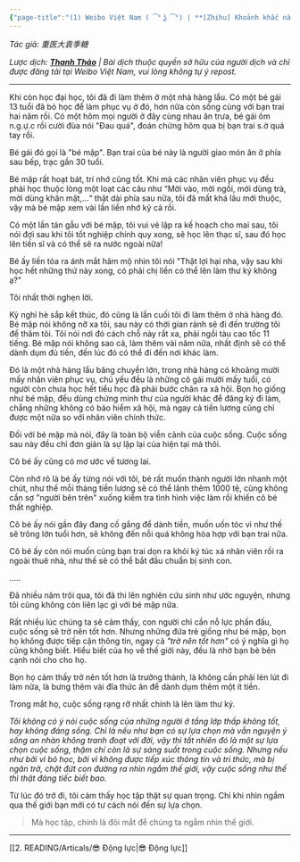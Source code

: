 ```yaml
---
{"page-title":"(1) Weibo Việt Nam ( ͡° ͜ʖ ͡°) | **[Zhihu] Khoảnh khắc nào khiến bạn đột nhiên cảm thấy việc học tập thật sự có ích | Facebook","url":"https://www.facebook.com/groups/weibovn/posts/1463042507893786/","dg-publish":true,"dg-hide":true,"author":"重医大袁季糖, Thanh Thảo (dịch)","type":"bài viết","tags":["motivation","weibo","translated","articles"],"permalink":"/2-reading/articals-mad-bear/chua-phan-loai/khoanh-khac-nao-khien-ban-dot-nhien-cam-thay-viec-hoc-tap-that-su-co-ich/","hide":true,"dgPassFrontmatter":true}
---
```



*Tác giả: 重医大袁季糖*

*Lược dịch: **[Thanh Thảo](https://www.facebook.com/groups/weibovn/posts/1463042507893786/)** | Bài dịch thuộc quyền sở hữu của người dịch và chỉ được đăng tải tại Weibo Việt Nam, vui lòng không tự ý repost.*

----

Khi còn học đại học, tôi đã đi làm thêm ở một nhà hàng lẩu. Có một bé gái 13 tuổi đã bỏ học để làm phục vụ ở đó, hơn nữa còn sống cùng với bạn trai hai năm rồi. Có một hôm mọi người ở đây cùng nhau ăn trưa, bé gái ôm n.g.ự.c rồi cười đùa nói "Đau quá", đoán chừng hôm qua bị bạn trai s.ờ quá tay rồi.

Bé gái đó gọi là "bé mập". Bạn trai của bé này là người giao món ăn ở phía sau bếp, trạc gần 30 tuổi.

Bé mập rất hoạt bát, trí nhớ cũng tốt. Khi mà các nhân viên phục vụ đều phải học thuộc lòng một loạt các câu như “Mời vào, mời ngồi, mời dùng trà, mời dùng khăn mặt,…“ thật dài phía sau nữa, tôi đã mất khá lâu mới thuộc, vậy mà bé mập xem vài lần liền nhớ kỹ cả rồi.

Có một lần tán gẫu với bé mập, tôi vui vẻ lập ra kế hoạch cho mai sau, tôi nói đợi sau khi tôi tốt nghiệp chính quy xong, sẽ học lên thạc sĩ, sau đó học lên tiến sĩ và có thể sẽ ra nước ngoài nữa!

Bé ấy liền tỏa ra ánh mắt hâm mộ nhìn tôi nói "Thật lợi hại nha, vậy sau khi học hết những thứ này xong, có phải chị liền có thể lên làm thư ký không ạ?"

Tôi nhất thời nghẹn lời.

Kỳ nghỉ hè sắp kết thúc, đó cũng là lần cuối tôi đi làm thêm ở nhà hàng đó. Bé mập nói không nỡ xa tôi, sau này có thời gian rảnh sẽ đi đến trường tôi để thăm tôi. Tôi nói nơi đó cách chỗ này rất xa, phải ngồi tàu cao tốc 11 tiếng. Bé mập nói không sao cả, làm thêm vài năm nữa, nhất định sẽ có thể dành dụm đủ tiền, đến lúc đó có thể đi đến nơi khác làm.

Đó là một nhà hàng lẩu băng chuyền lớn, trong nhà hàng có khoảng mười mấy nhân viên phục vụ, chủ yếu đều là những cô gái mười mấy tuổi, có người còn chưa học hết tiểu học đã phải bước chân ra xã hội. Bọn họ giống như bé mập, đều dùng chứng minh thư của người khác để đăng ký đi làm, chẳng những không có bảo hiểm xã hội, mà ngay cả tiền lương cũng chỉ được một nửa so với nhân viên chính thức.

Đối với bé mập mà nói, đây là toàn bộ viễn cảnh của cuộc sống. Cuộc sống sau này đều chỉ đơn giản là sự lặp lại của hiện tại mà thôi.

Cô bé ấy cũng có mơ ước về tương lai.

Còn nhớ rõ là bé ấy từng nói với tôi, bé rất muốn thành người lớn nhanh một chút, như thế mỗi tháng tiền lương sẽ có thể lãnh thêm 1000 tệ, cũng không cần sợ "người bên trên" xuống kiểm tra tình hình việc làm rồi khiến cô bé thất nghiệp.

Cô bé ấy nói gần đây đang cố gắng để dành tiền, muốn uốn tóc vì như thế sẽ trông lớn tuổi hơn, sẽ không đến nỗi quá không hòa hợp với bạn trai nữa.

Cô bé ấy còn nói muốn cùng bạn trai dọn ra khỏi ký túc xá nhân viên rồi ra ngoài thuê nhà, như thế sẽ có thể bắt đầu chuẩn bị sinh con.

.....

Đã nhiều năm trôi qua, tôi đã thi lên nghiên cứu sinh như ước nguyện, nhưng tôi cũng không còn liên lạc gì với bé mập nữa.

Rất nhiều lúc chúng ta sẽ cảm thấy, con người chỉ cần nỗ lực phấn đấu, cuộc sống sẽ trở nên tốt hơn. Nhưng những đứa trẻ giống như bé mập, bọn họ không được tiếp cận thông tin, ngay cả *"trở nên tốt hơn"* có ý nghĩa gì họ cũng không biết. Hiểu biết của họ về thế giới này, đều là nhờ bạn bè bên cạnh nói cho cho họ.

Bọn họ cảm thấy trở nên tốt hơn là trưởng thành, là không cần phải lén lút đi làm nữa, là bưng thêm vài đĩa thức ăn để dành dụm thêm một ít tiền.

Trong mắt họ, cuộc sống rạng rỡ nhất chính là lên làm thư ký.

*Tôi không có ý nói cuộc sống của những người ở tầng lớp thấp không tốt, hay không đáng sống. Chỉ là nếu như bạn có sự lựa chọn mà vẫn nguyện ý sống an nhàn không tranh đoạt với đời, vậy thì tất nhiên đó là một sự lựa chọn cuộc sống, thậm chí còn là sự sáng suốt trong cuộc sống. Nhưng nếu như bởi vì bỏ học, bởi vì không được tiếp xúc thông tin và tri thức, mà bị ngăn trở, chặt đứt con đường ra nhìn ngắm thế giới, vậy cuộc sống như thế thì thật đáng tiếc biết bao.*

Từ lúc đó trở đi, tôi cảm thấy học tập thật sự quan trọng. Chỉ khi nhìn ngắm qua thế giới bạn mới có tư cách nói đến sự lựa chọn.

> Mà học tập, chính là đôi mắt để chúng ta ngắm nhìn thế giới.

---
[[2. READING/Articals/😎 Động lực\|😎 Động lực]]